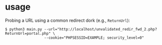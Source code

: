 # usage

Probing a URL using a common redirect dork (e.g., ```ReturnUrl```):

```shell
$ python3 main.py --url="http://localhost/unvalidated_redir_fwd_2.php?ReturnUrl=portal.php" \
                  --cookie="PHPSESSID=EXAMPLE; security_level=0"
```
